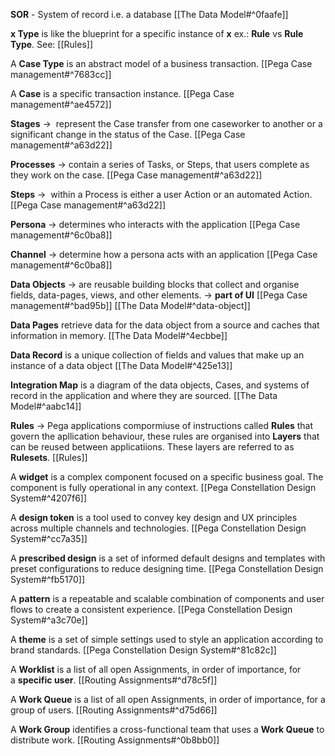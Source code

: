 **SOR** - System of record i.e. a database [[The Data Model#^0faafe]]

**x Type** is like the blueprint for a specific instance of **x** ex.: **Rule** vs **Rule Type**. See: [[Rules]]

A **Case Type** is an abstract model of a business transaction. [[Pega Case management#^7683cc]]

A **Case** is a specific transaction instance. [[Pega Case management#^ae4572]]

**Stages** ->  represent the Case transfer from one caseworker to another or a significant change in the status of the Case. [[Pega Case management#^a63d22]]

**Processes** -> contain a series of Tasks, or Steps, that users complete as they work on the case. [[Pega Case management#^a63d22]]

**Steps** ->  within a Process is either a user Action or an automated Action. [[Pega Case management#^a63d22]]

**Persona** -> determines who interacts with the application [[Pega Case management#^6c0ba8]]

**Channel** -> determine how a persona acts with an application [[Pega Case management#^6c0ba8]]

**Data Objects** -> are reusable building blocks that collect and organise fields, data-pages, views, and other elements. -> **part of UI** [[Pega Case management#^bad95b]] [[The Data Model#^data-object]]

**Data Pages** retrieve data for the data object from a source and caches that information in memory.
[[The Data Model#^4ecbbe]]

**Data Record** is a unique collection of fields and values that make up an instance of a data object [[The Data Model#^425e13]]

**Integration Map** is a diagram of the data objects, Cases, and systems of record in the application and where they are sourced. [[The Data Model#^aabc14]]

**Rules** -> Pega applications compormiuse of instructions called **Rules** that govern the apllication behaviour, these rules are organised into **Layers** that can be reused between applicatiions. These layers are referred to as **Rulesets**. [[Rules]]

A **widget** is a complex component focused on a specific business goal. The component is fully operational in any context. [[Pega Constellation Design System#^4207f6]]
  
A **design token** is a tool used to convey key design and UX principles across multiple channels and technologies. [[Pega Constellation Design System#^cc7a35]]
  
A **prescribed design** is a set of informed default designs and templates with preset configurations to reduce designing time. [[Pega Constellation Design System#^fb5170]]
  
A **pattern** is a repeatable and scalable combination of components and user flows to create a consistent experience. [[Pega Constellation Design System#^a3c70e]]
  
A **theme** is a set of simple settings used to style an application according to brand standards.
[[Pega Constellation Design System#^81c82c]]

A **Worklist** is a list of all open Assignments, in order of importance, for a **specific user**. [[Routing Assignments#^d78c5f]]

A **Work Queue** is a list of all open Assignments, in order of importance, for a group of users. [[Routing Assignments#^d75d66]]

A **Work Group** identifies a cross-functional team that uses a **Work Queue** to distribute work. [[Routing Assignments#^0b8bb0]]


